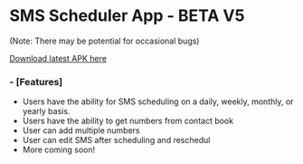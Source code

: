 
# SMS Scheduler App - BETA V5

(Note: There may be potential for occasional bugs)

[Download latest APK here](https://github.com/DeluxerPanda/Short_Message_Service/releases/latest "Download latest APK here")



### - [Features]
- Users have the ability for SMS scheduling on a daily, weekly, monthly, or yearly basis.
- Users have the ability to get numbers from contact book
- User can add multiple numbers
- User can edit SMS after scheduling and reschedul
- More coming soon!
